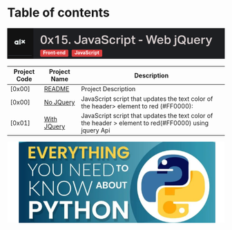 # Table of contents

![jquery](./assets/Screenshot%20from%202023-10-04%2009-15-54.png)

Project Code | Project Name | Description
----- | ------ | -----------
[0x00] | [README](./README.md) | Project Description
[0x00] | [No JQuery](./0-script.js) | JavaScript script that updates the text color of the header> element to red (#FF0000):
[0x01] | [With JQuery](./1-script.js) | JavaScript script that updates the text color of the header > element to red(#FF0000) using jquery Api

![Manual](../assets/Screenshot%20from%202023-07-09%2012-10-11.png)
